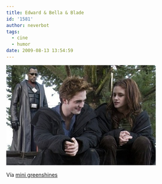 ```yaml
---
title: Edward & Bella & Blade
id: '1581'
author: neverbot
tags:
  - cine
  - humor
date: 2009-08-13 13:54:59
---
```


[![](./edward-bella-blade/Anpw7nq4gqcq21sljPRDWFGyo1_400.jpg)](http://mini.greenshines.com/post/149565655/im-the-king-of-tumblr-ymiraelascoquedoy-via)

Vía [mini greenshines](http://mini.greenshines.com/post/149565655/im-the-king-of-tumblr-ymiraelascoquedoy-via)